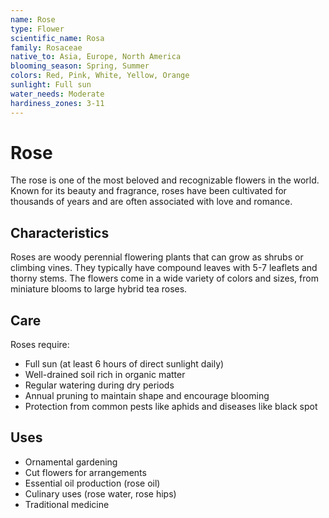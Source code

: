 ```yaml
---
name: Rose
type: Flower
scientific_name: Rosa
family: Rosaceae
native_to: Asia, Europe, North America
blooming_season: Spring, Summer
colors: Red, Pink, White, Yellow, Orange
sunlight: Full sun
water_needs: Moderate
hardiness_zones: 3-11
---
```


# Rose

The rose is one of the most beloved and recognizable flowers in the world. Known for its beauty and fragrance, roses have been cultivated for thousands of years and are often associated with love and romance.

## Characteristics

Roses are woody perennial flowering plants that can grow as shrubs or climbing vines. They typically have compound leaves with 5-7 leaflets and thorny stems. The flowers come in a wide variety of colors and sizes, from miniature blooms to large hybrid tea roses.

## Care

Roses require:
- Full sun (at least 6 hours of direct sunlight daily)
- Well-drained soil rich in organic matter
- Regular watering during dry periods
- Annual pruning to maintain shape and encourage blooming
- Protection from common pests like aphids and diseases like black spot

## Uses

- Ornamental gardening
- Cut flowers for arrangements
- Essential oil production (rose oil)
- Culinary uses (rose water, rose hips)
- Traditional medicine
